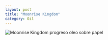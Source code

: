 ```yaml
---
layout: post
title: "Moonrise Kingdom"
category: Oil
---
```

![Moonrise Kingdom progreso oleo sobre papel](/images/up/mkoil.jpg)